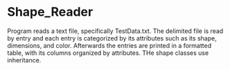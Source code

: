 # Shape_Reader
Program reads a text file, specifically TestData.txt. The delimited file is read by entry and each entry is categorized by its attributes such as its shape, dimensions, and color. Afterwards the entries are printed in a formatted table, with its columns organized by attributes. THe shape classes use inheritance.
